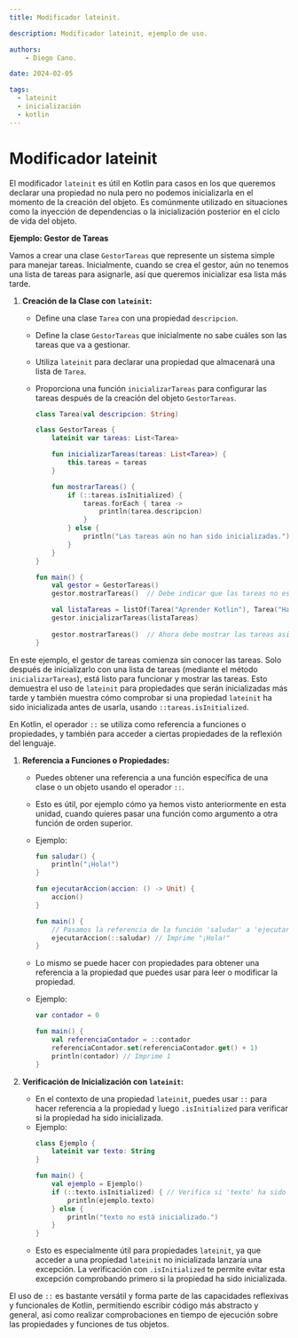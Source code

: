 ```yaml
---
title: Modificador lateinit.

description: Modificador lateinit, ejemplo de uso.

authors:
    - Diego Cano.

date: 2024-02-05

tags:
  - lateinit
  - inicialización
  - kotlin
---
```

# Modificador lateinit

El modificador `lateinit` es útil en Kotlin para casos en los que queremos declarar una propiedad no nula pero no podemos inicializarla en el momento de la creación del objeto. 
Es comúnmente utilizado en situaciones como la inyección de dependencias o la inicialización posterior en el ciclo de vida del objeto.

**Ejemplo: Gestor de Tareas**

Vamos a crear una clase `GestorTareas` que represente un sistema simple para manejar tareas. Inicialmente, cuando se crea el gestor, aún no tenemos una lista de tareas para asignarle, 
así que queremos inicializar esa lista más tarde.

1. **Creación de la Clase con `lateinit`:**
    - Define una clase `Tarea` con una propiedad `descripcion`.
    - Define la clase `GestorTareas` que inicialmente no sabe cuáles son las tareas que va a gestionar.
    - Utiliza `lateinit` para declarar una propiedad que almacenará una lista de `Tarea`.
    - Proporciona una función `inicializarTareas` para configurar las tareas después de la creación del objeto `GestorTareas`.

        ```kotlin
        class Tarea(val descripcion: String)
        
        class GestorTareas {
            lateinit var tareas: List<Tarea>
        
            fun inicializarTareas(tareas: List<Tarea>) {
                this.tareas = tareas
            }
        
            fun mostrarTareas() {
                if (::tareas.isInitialized) {
                    tareas.forEach { tarea ->
                        println(tarea.descripcion)
                    }
                } else {
                    println("Las tareas aún no han sido inicializadas.")
                }
            }
        }
        
        fun main() {
            val gestor = GestorTareas()
            gestor.mostrarTareas()  // Debe indicar que las tareas no están inicializadas
        
            val listaTareas = listOf(Tarea("Aprender Kotlin"), Tarea("Hacer ejercicio"))
            gestor.inicializarTareas(listaTareas)
            
            gestor.mostrarTareas()  // Ahora debe mostrar las tareas asignadas
        }
        ```

En este ejemplo, el gestor de tareas comienza sin conocer las tareas. Solo después de inicializarlo con una lista de tareas (mediante el método `inicializarTareas`), 
está listo para funcionar y mostrar las tareas. Esto demuestra el uso de `lateinit` para propiedades que serán inicializadas más tarde y también muestra cómo comprobar 
si una propiedad `lateinit` ha sido inicializada antes de usarla, usando `::tareas.isInitialized`.

En Kotlin, el operador `::` se utiliza como referencia a funciones o propiedades, y también para acceder a ciertas propiedades de la reflexión del lenguaje.

1. **Referencia a Funciones o Propiedades:**
   - Puedes obtener una referencia a una función específica de una clase o un objeto usando el operador `::`.
   - Esto es útil, por ejemplo cómo ya hemos visto anteriormente en esta unidad, cuando quieres pasar una función como argumento a otra función de orden superior.
   - Ejemplo:

        ```kotlin
        fun saludar() {
            println("¡Hola!")
        }

        fun ejecutarAccion(accion: () -> Unit) {
            accion()
        }

        fun main() {
            // Pasamos la referencia de la función 'saludar' a 'ejecutarAccion'
            ejecutarAccion(::saludar) // Imprime "¡Hola!"
        }
        ```
   - Lo mismo se puede hacer con propiedades para obtener una referencia a la propiedad que puedes usar para leer o modificar la propiedad.
   - Ejemplo:
        ```kotlin
        var contador = 0

        fun main() {
            val referenciaContador = ::contador
            referenciaContador.set(referenciaContador.get() + 1)
            println(contador) // Imprime 1
        }
        ```

2. **Verificación de Inicialización con `lateinit`:**
   - En el contexto de una propiedad `lateinit`, puedes usar `::` para hacer referencia a la propiedad y luego `.isInitialized` para verificar si la propiedad ha sido inicializada.
   - Ejemplo:
        ```kotlin
        class Ejemplo {
            lateinit var texto: String
        }

        fun main() {
            val ejemplo = Ejemplo()
            if (::texto.isInitialized) { // Verifica si 'texto' ha sido inicializado
                println(ejemplo.texto)
            } else {
                println("texto no está inicializado.")
            }
        }
        ```
   - Esto es especialmente útil para propiedades `lateinit`, ya que acceder a una propiedad `lateinit` no inicializada lanzaría una excepción.
     La verificación con `.isInitialized` te permite evitar esta excepción comprobando primero si la propiedad ha sido inicializada.

El uso de `::` es bastante versátil y forma parte de las capacidades reflexivas y funcionales de Kotlin, 
permitiendo escribir código más abstracto y general, así como realizar comprobaciones en tiempo de ejecución sobre las propiedades y funciones de tus objetos.
